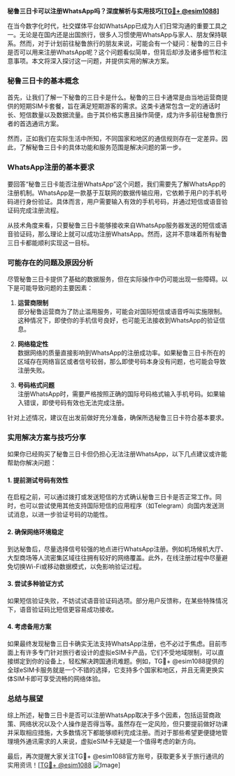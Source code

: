 **秘鲁三日卡可以注册WhatsApp吗？深度解析与实用技巧[[TG💪+ @esim1088](https://t.me/s/esim1088)]**

在当今数字化时代，社交媒体平台如WhatsApp已成为人们日常沟通的重要工具之一。无论是在国内还是出国旅行，很多人习惯使用WhatsApp与家人、朋友保持联系。然而，对于计划前往秘鲁旅行的朋友来说，可能会有一个疑问：秘鲁的三日卡是否可以用来注册WhatsApp呢？这个问题看似简单，但背后却涉及诸多细节和注意事项。本文将深入探讨这一问题，并提供实用的解决方案。

### 秘鲁三日卡的基本概念

首先，让我们了解一下秘鲁的三日卡是什么。秘鲁的三日卡通常是由当地运营商提供的短期SIM卡套餐，旨在满足短期游客的需求。这类卡通常包含一定的通话时长、短信数量以及数据流量。由于其价格实惠且操作简便，成为许多前往秘鲁旅行者的首选通讯方案。

然而，正如我们在实际生活中所知，不同国家和地区的通信规则存在一定差异。因此，了解秘鲁三日卡的具体功能和服务范围是解决问题的第一步。

### WhatsApp注册的基本要求

要回答“秘鲁三日卡能否注册WhatsApp”这个问题，我们需要先了解WhatsApp的注册机制。WhatsApp是一款基于互联网的数据传输应用，它依赖于用户的手机号码进行身份验证。具体而言，用户需要输入有效的手机号码，并通过短信或语音验证码完成注册流程。

从技术角度来看，只要秘鲁三日卡能够接收来自WhatsApp服务器发送的短信或语音验证码，那么理论上就可以成功注册WhatsApp。然而，这并不意味着所有秘鲁三日卡都能顺利实现这一目标。

### 可能存在的问题及原因分析

尽管秘鲁三日卡提供了基础的数据服务，但在实际操作中仍可能出现一些障碍。以下是可能导致问题的主要因素：

1. **运营商限制**  
   部分秘鲁运营商为了防止滥用服务，可能会对国际短信或语音呼叫实施限制。这种情况下，即使你的手机信号良好，也可能无法接收到WhatsApp的验证信息。

2. **网络稳定性**  
   数据网络的质量直接影响到WhatsApp的注册成功率。如果秘鲁三日卡所在的区域存在网络盲区或者信号较弱，那么即使号码本身没有问题，也可能会导致注册失败。

3. **号码格式问题**  
   注册WhatsApp时，需要严格按照正确的国际号码格式输入手机号码。如果输入错误，即使号码有效也无法完成注册。

针对上述情况，建议在出发前做好充分准备，确保所选秘鲁三日卡符合基本要求。

### 实用解决方案与技巧分享

如果你已经购买了秘鲁三日卡但仍担心无法注册WhatsApp，以下几点建议或许能帮助你解决问题：

#### 1. 提前测试号码有效性
在启程之前，可以通过拨打或发送短信的方式确认秘鲁三日卡是否正常工作。同时，也可以尝试使用其他支持国际短信的应用程序（如Telegram）向国内发送测试消息，以进一步验证号码的功能性。

#### 2. 确保网络环境稳定
到达秘鲁后，尽量选择信号较强的地点进行WhatsApp注册。例如机场候机大厅、大型商场等人流密集区域往往拥有较好的网络覆盖。此外，在线注册过程中尽量避免切换Wi-Fi或移动数据模式，以免影响验证过程。

#### 3. 尝试多种验证方式
如果短信验证失败，不妨试试语音验证码选项。部分用户反馈称，在某些特殊情况下，语音验证码比短信更容易成功接收。

#### 4. 考虑备用方案
如果最终发现秘鲁三日卡确实无法支持WhatsApp注册，也不必过于焦虑。目前市面上有许多专门针对旅行者设计的虚拟eSIM卡产品，它们不受地域限制，可以直接绑定到你的设备上，轻松解决跨国通讯难题。例如，TG💪+ @esim1088提供的全球eSIM卡服务就是一个不错的选择，它支持多个国家和地区，并且无需更换实体SIM卡即可享受流畅的网络体验。

### 总结与展望

综上所述，秘鲁三日卡是否可以注册WhatsApp取决于多个因素，包括运营商政策、网络状况以及个人操作是否得当等。虽然存在一定风险，但只要提前做好功课并采取相应措施，大多数情况下都能够顺利完成注册。而对于那些希望更便捷地管理境外通讯需求的人来说，虚拟eSIM卡无疑是一个值得考虑的新方向。

最后，再次提醒大家关注TG💪+ @esim1088官方账号，获取更多关于旅行通讯的实用资讯！[[TG💪+ @esim1088](https://t.me/s/esim1088) ![Image](https://i.postimg.cc/4NQfJmqS/Snipaste-2025-05-13-00-14-12.png)]